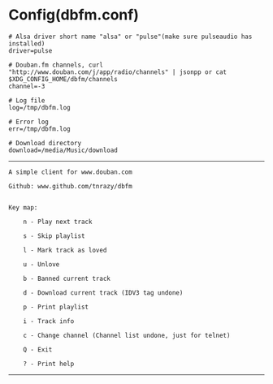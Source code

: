 
Config(dbfm.conf)
======
	# Alsa driver short name "alsa" or "pulse"(make sure pulseaudio has installed)
	driver=pulse

	# Douban.fm channels, curl "http://www.douban.com/j/app/radio/channels" | jsonpp or cat $XDG_CONFIG_HOME/dbfm/channels
	channel=-3

	# Log file
	log=/tmp/dbfm.log

	# Error log
	err=/tmp/dbfm.log

	# Download directory
	download=/media/Music/download

------------------------------------------------------------------------

	A simple client for www.douban.com

	Github: www.github.com/tnrazy/dbfm


	Key map:
		
		n - Play next track

		s - Skip playlist

		l - Mark track as loved

		u - Unlove

		b - Banned current track

		d - Download current track (IDV3 tag undone)

		p - Print playlist

		i - Track info

		c - Change channel (Channel list undone, just for telnet)

		Q - Exit

		? - Print help

------------------------------------------------------------------------

